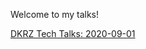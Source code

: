 Welcome to my talks!

[DKRZ Tech Talks: 2020-09-01](https://sofianeb.github.io/talks/dkrz-tech-talks-2020-09-01.html)
